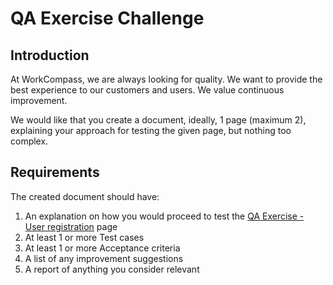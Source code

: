 # QA Exercise Challenge

## Introduction

At WorkCompass, we are always looking for quality. We want to provide the best experience to our customers and users. We value continuous improvement.

We would like that you create a document, ideally, 1 page (maximum 2), explaining your approach for testing the given page, but nothing too complex.

## Requirements

The created document should have:
1. An explanation on how you would proceed to test the [QA Exercise - User registration](https://workcompass.github.io/qa-exercise/src/form.html) page
2. At least 1 or more Test cases
3. At least 1 or more Acceptance criteria
4. A list of any improvement suggestions
5. A report of anything you consider relevant

